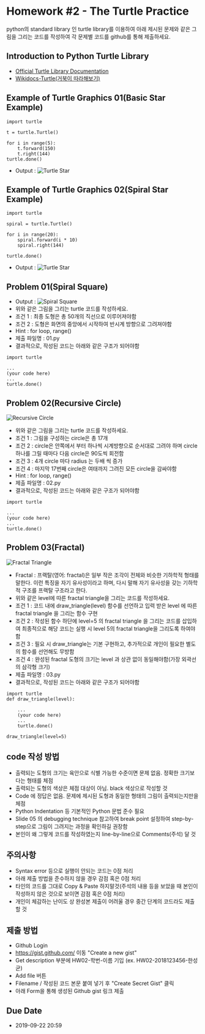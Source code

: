 # Homework #2 - The Turtle Practice
python의 standard library 인 turtle library를 이용하여 아래 제시된 문제와 같은 그림을 그리는 코드를 작성하여 각 문제별 코드를 github를 통해 제출하세요.
 
## Introduction to Python Turtle Library
- [Official Turtle Library Documentation](https://docs.python.org/3.7/library/turtle.html)
- [Wikidocs-Turtle(거북이 따라해보기)](https://wikidocs.net/20370)

## Example of Turtle Graphics 01(Basic Star Example)
```
import turtle
 
t = turtle.Turtle()
 
for i in range(5):
    t.forward(150)
    t.right(144)
turtle.done()
```
- Output :
![Turtle Star](../assets/img/hw/02/01.jpg)

## Example of Turtle Graphics 02(Spiral Star Example)
```
import turtle 

spiral = turtle.Turtle()

for i in range(20):
    spiral.forward(i * 10)
    spiral.right(144)
    
turtle.done()
```
- Output :
![Turtle Star](../assets/img/hw/02/02.png)

## Problem 01(Spiral Square)
- Output :
![Spiral Square](../assets/img/hw/02/03.jpg)
- 위와 같은 그림을 그리는 turtle 코드를 작성하세요.
- 조건 1 : 최종 도형은 총 50개의 직선으로 이루어져야함
- 조건 2 : 도형은 화면의 중앙에서 시작하여 반시계 방향으로 그려져야함
- Hint : for loop, range()
- 제출 파일명 : 01.py
- 결과적으로, 작성된 코드는 아래와 같은 구조가 되어야함
```
import turtle

...
(your code here)
...
turtle.done()
```

## Problem 02(Recursive Circle)
![Recursive Circle](../assets/img/hw/02/04.jpg)
- 위와 같은 그림을 그리는 turtle 코드를 작성하세요.
- 조건 1 : 그림을 구성하는 circle은 총 17개
- 조건 2 : circle은 안쪽에서 부터 하나씩 시계방향으로 순서대로 그려야 하며 circle 하나를 그릴 때마다 다음 circle은 90도씩 회전함
- 조건 3 : 4개 circle 마다 radius 는 두배 씩 증가
- 조건 4 : 마지막 17번째 circle은 여태까지 그려진 모든 circle을 감싸야함
- Hint : for loop, range()
- 제출 파일명 : 02.py
- 결과적으로, 작성된 코드는 아래와 같은 구조가 되어야함
```
import turtle

...
(your code here)
...
turtle.done()
```

## Problem 03(Fractal)
![Fractal Triangle](../assets/img/hw/02/05.png)
- Fractal : 프랙탈(영어: fractal)은 일부 작은 조각이 전체와 비슷한 기하학적 형태를 말한다. 이런 특징을 자기 유사성이라고 하며, 다시 말해 자기 유사성을 갖는 기하학적 구조를 프랙탈 구조라고 한다.
- 위와 같은 level에 따른 fractal triangle을 그리는 코드를 작성하세요.
- 조건 1 : 코드 내에 draw_triangle(level) 함수를 선언하고 입력 받은 level 에 따른 fractal triangle 을 그리는 함수 구현
- 조건 2 : 작성된 함수 하단에 level=5 의 fractal triangle 을 그리는 코드를 삽입하여 최종적으로 해당 코드는 실행 시 level 5의 fractal triangle을 그리도록 하여야 함
- 조건 3 : 필요 시 draw_triangle는 기본 구현하고, 추가적으로 개인이 필요한 별도의 함수를 선언해도 무방함
- 조건 4 : 완성된 fractal 도형의 크기는 level 과 상관 없이 동일해야함(가장 외곽선의 삼각형 크기)
- 제출 파일명 : 03.py
- 결과적으로, 작성된 코드는 아래와 같은 구조가 되어야함
```
import turtle
def draw_triangle(level):

    ...
    (your code here)
    ...
    turtle.done()

draw_triangle(level=5)

```


## code 작성 방법
- 출력되는 도형의 크기는 육안으로 식별 가능한 수준이면 문제 없음. 정확한 크기보다는 형태를 체점
- 출력되는 도형의 색상은 체점 대상이 아님. black 색상으로 작성할 것
- Code 에 정답은 없음. 문제에 제시된 도형과 동일한 형태의 그림이 출력되는지만을 체점
- Python Indentation 등 기본적인 Python 문법 준수 필요
- Slide 05 의 debugging technique 참고하여 break point 설정하여 step-by-step으로 그림이 그려지는 과정을 확인하길 권장함
- 본인이 왜 그렇게 코드를 작성하였는지 line-by-line으로 Comments(주석) 달 것

## 주의사항
- Syntax error 등으로 실행이 안되는 코드는 0점 처리
- 아래 제출 방법을 준수하지 않을 경우 감점 혹은 0점 처리
- 타인의 코드를 그대로 Copy & Paste 하지말것(주석의 내용 등을 보았을 때 본인이 작성하지 않은 것으로 보이면 감점 혹은 0점 처리)
- 개인이 체감하는 난이도 상 완성본 제출이 어려울 경우 중간 단계의 코드라도 제출 할 것

## 제출 방법
- Github Login
- https://gist.github.com/ 이동 "Create a new gist"
- Get description 부분에 HW02-학번-이름 기입 (ex. HW02-2018123456-한성균)
- Add file 버튼
- Filename / 작성된 코드 본문 붙여 넣기 후 "Create Secret Gist" 클릭
- 아래 Form을 통해 생성된 Github gist 링크 제출 


## Due Date
 - 2019-09-22 20:59
